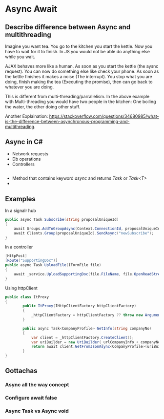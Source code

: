 # Async Await

## Describe difference between Async and multithreading
Imagine you want tea. You go to the kitchen you start the kettle. Now you have to wait for it to finish. In JS you would not be able do anything else while you wait.

AJAX behaves more like a human. As soon as you start the kettle (the aysnc request). You can now do something else like check your phone. As soon as the kettle finishes it makes a noise (The interrupt). You stop what you are doing, finish making the tea (Executing the promise), then can go back to whatever you are doing.

This is different from multi-threading/parrallelism. In the above example with Multi-threading you would have two people in the kitchen: One boiling the water, the other doing other stuff.

Another Explaination: https://stackoverflow.com/questions/34680985/what-is-the-difference-between-asynchronous-programming-and-multithreading.

## Async in C#
- Network requests
- Db operations
- Controllers


## 
- Method that contains keyword _async_ and returns _Task_ or _Task_<_T>_
- 
    
    
## Examples
In a signalr hub
```cs
public async Task Subscribe(string proposalUniqueId)
{
    await Groups.AddToGroupAsync(Context.ConnectionId, proposalUniqueId);
    await Clients.Group(proposalUniqueId).SendAsync("newSubscribe");
}
```
        
In a controller
```cs
[HttpPost]
[Route("SupportingDoc")]
public async Task UploadFile(IFormFile file)
{
    await _service.UploadSupportingDoc(file.FileName, file.OpenReadStream());
}
```

Using httpClient
```cs
public class ItProxy
{
        public ItProxy(IHttpClientFactory httpClientFactory)
        {
            _httpClientFactory = httpClientFactory ?? throw new ArgumentNullException(nameof(httpClientFactory));
        }

        public async Task<CompanyProfile> GetInfo(string companyNo)
        {
            var client = _httpClientFactory.CreateClient();
            var uriBuilder = new UriBuilder(_urlCompanyInfo + companyNo);
            return await client.GetFromJsonAsync<CompanyProfile>(uriBuilder.Uri).ConfigureAwait(false);
        }
}
```



## Gottachas
### Async all the way concept

### Configure await false

### Async Task vs Async void
